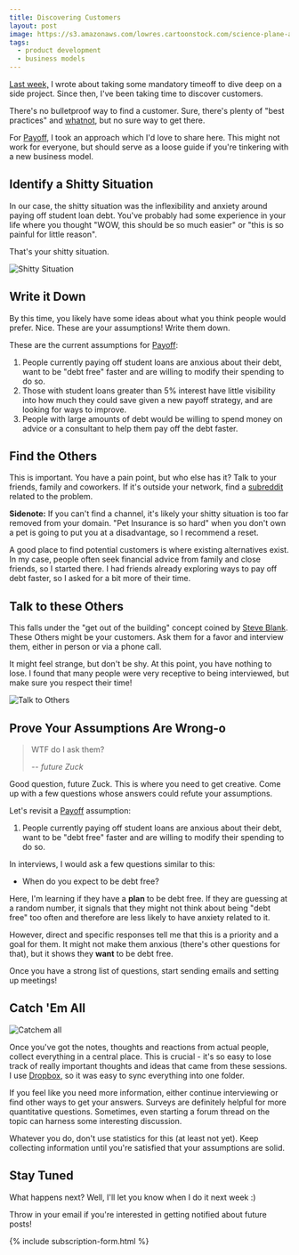 ```yaml
---
title: Discovering Customers
layout: post
image: https://s3.amazonaws.com/lowres.cartoonstock.com/science-plane-airplane-aeroplane-jet-recon-gra050715_low.jpg
tags:
  - product development
  - business models
---
```


[Last week,](2017/07/mandatory-timeoff.html) I wrote about taking some mandatory timeoff to dive deep on a side project. Since then, I've been taking time to discover customers.

There's no bulletproof way to find a customer. Sure, there's plenty of "best practices" and [whatnot](https://www.entrepreneur.com/article/219582), but no sure way to get there.

For [Payoff](https://github.com/bomatson/payoff), I took an approach which I'd love to share here. This might not work for everyone, but should serve as a loose guide if you're tinkering with a new business model.

## Identify a Shitty Situation

In our case, the shitty situation was the inflexibility and anxiety around paying off student loan debt. You've probably had some experience in your life where you thought "WOW, this should be so much easier" or "this is so painful for little reason".

That's your shitty situation.

![Shitty Situation](https://s3.amazonaws.com/lowres.cartoonstock.com/military-chef-cook-hot_oil-sieges-siege_war-wmi110816_low.jpg)

## Write it Down

By this time, you likely have some ideas about what you think people would prefer. Nice. These are your assumptions! Write them down.

These are the current assumptions for [Payoff](https://github.com/bomatson/payoff):

1. People currently paying off student loans are anxious about their debt, want to be "debt free" faster and are willing to modify their spending to do so.
1. Those with student loans greater than 5% interest have little visibility into how much they could save given a new payoff strategy, and are looking for ways to improve.
1. People with large amounts of debt would be willing to spend money on advice or a consultant to help them pay off the debt faster.

## Find the Others

This is important. You have a pain point, but who else has it? Talk to your
friends, family and coworkers. If it's outside your network, find a [subreddit](https://www.reddit.com/r/personalfinance/) related to the problem.

**Sidenote:** If you can't find a channel, it's likely your shitty situation is too far removed from your domain. "Pet Insurance is so hard" when you don't own a pet is going to put you at a disadvantage, so I recommend a reset.

A good place to find potential customers is where existing alternatives exist. In my case, people often seek financial advice from family and close friends, so I started there.
I had friends already exploring ways to pay off debt faster, so I asked for a bit more of their time.

## Talk to these Others

This falls under the "get out of the building" concept coined by [Steve Blank](https://steveblank.com/2010/03/11/teaching-entrepreneurship-%E2%80%93-by-getting-out-of-the-building/).
These Others might be your customers. Ask them for a favor and interview them, either in person or via a phone call.

It might feel strange, but don't be shy. At this point, you have nothing to lose. I found that many people were very receptive to being interviewed, but make sure you respect their time!

![Talk to Others](https://s3.amazonaws.com/lowres.cartoonstock.com/business-commerce-busy-workloads-hand_free-help-ask_for_help-mfln144_low.jpg)

## Prove Your Assumptions Are Wrong-o

> WTF do I ask them?
> 
> -- _future Zuck_

Good question, future Zuck. This is where you need to get creative. Come up with a few questions whose answers could refute your assumptions.

Let's revisit a [Payoff](https://github.com/bomatson/payoff) assumption:

1. People currently paying off student loans are anxious about their debt, want to be "debt free" faster and are willing to modify their spending to do so.

In interviews, I would ask a few questions similar to this:

- When do you expect to be debt free?

Here, I'm learning if they have a **plan** to be debt free. If they are guessing at a random number, it signals that they might not think about being "debt free" too often and therefore are less likely to have anxiety related to it.

However, direct and specific responses tell me that this is a priority and a goal for them. It might not make them anxious (there's other questions for that), but it shows they **want** to be debt free.

Once you have a strong list of questions, start sending emails and setting up meetings!


## Catch 'Em All

![Catchem all](https://s3.amazonaws.com/lowres.cartoonstock.com/military-refrigerator_magnets-magnets-fridge_magnet-magnetic_pull-magnetic_field-bven72_low.jpg)

Once you've got the notes, thoughts and reactions from actual people, collect everything in a central place. This is crucial - it's so easy to lose track of really important thoughts and ideas that came from these sessions. I use [Dropbox](https://www.dropbox.com/), so it was easy to sync everything into one folder.

If you feel like you need more information, either continue interviewing or find other ways to get your answers.
Surveys are definitely helpful for more quantitative questions. Sometimes, even starting a forum thread on the topic can harness some interesting discussion.

Whatever you do, don't use statistics for this (at least not yet). Keep collecting information until you're satisfied that your assumptions are solid.

## Stay Tuned

What happens next? Well, I'll let you know when I do it next week :)

Throw in your email if you're interested in getting notified about future posts!

{% include subscription-form.html %}
